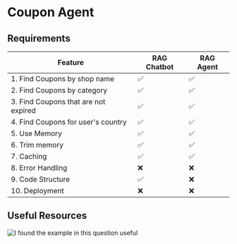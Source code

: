 # Coupon Agent

## Requirements

| Feature                                   | RAG Chatbot | RAG Agent |
|-------------------------------------------|-------------|-----------|
| 1. Find Coupons by shop name              | ✅          | ✅        |
| 2. Find Coupons by category               | ✅          | ✅        |
| 3. Find Coupons that are not expired      | ✅          | ✅        |
| 4. Find Coupons for user's country        | ✅          | ✅        |
| 5. Use Memory                             | ✅          | ✅        |
| 6. Trim memory                            | ✅          | ✅        |
| 7. Caching                                | ✅          | ✅        |
| 8. Error Handling                         | ❌          | ❌        |
| 9. Code Structure                         | ✅          | ❌        |
| 10. Deployment                            | ❌          | ❌        |

## Useful Resources

![I found the example in this question useful](https://github.com/langchain-ai/langgraph/discussions/3004)